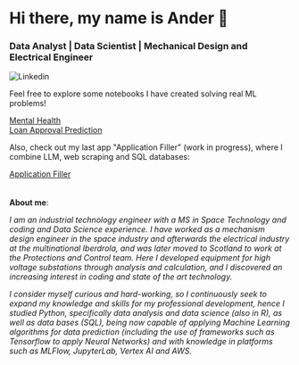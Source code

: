 # Hi there, my name is Ander 👋
### Data Analyst | Data Scientist | Mechanical Design and Electrical Engineer

![Linkedin](https://img.shields.io/badge/Linkedin-blue?link=https%3A%2F%2Fwww.linkedin.com%2Fin%2Fander-p-336543162)

Feel free to explore some notebooks I have created solving real ML problems!

[Mental Health](https://github.com/anderping/Mental-Health)
<br>
[Loan Approval Prediction](https://github.com/anderping/Loan-Approval-Prediction)

Also, check out my last app "Application Filler" (work in progress), where I combine LLM, web scraping and SQL databases:

[Application Filler](https://github.com/anderping/Application-Filler)
<br>
<br>
<br>
__About me__:

*I am an industrial technology engineer with a MS in Space Technology and coding and Data Science experience. I have worked as a mechanism design engineer in the space industry and afterwards the electrical industry at the multinational Iberdrola, and was later moved to Scotland to work at the Protections and Control team. Here I developed equipment for high voltage substations through analysis and calculation, and I discovered an increasing interest in coding and state of the art technology.*

*I consider myself curious and hard-working, so I continuously seek to expand my knowledge and skills for my professional development, hence I studied Python, specifically data analysis and data science (also in R), as well as data bases (SQL), being now capable of applying Machine Learning algorithms for data prediction (including the use of frameworks such as Tensorflow to apply Neural Networks) and with knowledge in platforms such as MLFlow, JupyterLab, Vertex AI and AWS.*
